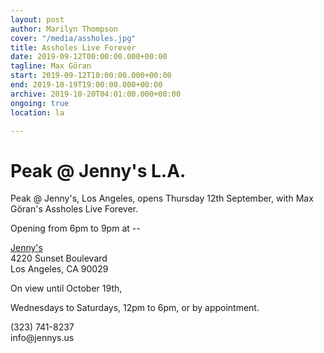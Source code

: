 ```yaml
---
layout: post
author: Marilyn Thompson
cover: "/media/assholes.jpg"
title: Assholes Live Forever
date: 2019-09-12T00:00:00.000+00:00
tagline: Max Göran
start: 2019-09-12T10:00:00.000+00:00
end: 2019-10-19T19:00:00.000+00:00
archive: 2019-10-20T04:01:00.000+00:00
ongoing: true
location: la

---
```


<p><h1> Peak @ Jenny's L.A.</h1></p>
 
<p>Peak @ Jenny's, Los Angeles, opens Thursday 12th September, with Max Göran's Assholes Live Forever.</p>

<p>Opening from 6pm to 9pm at --</p>

<p><a href="http://jennys.us">Jenny's</a><br />
4220 Sunset Boulevard<br />
Los Angeles, CA 90029
</p>

<p>On view until October 19th,</p>

<p>Wednesdays to Saturdays, 12pm to 6pm, or by appointment.</p>

<p>(323) 741-8237<br />
info@jennys.us</p>